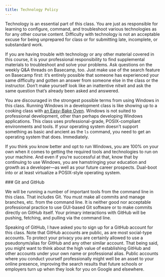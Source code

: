 ```yaml
---
title: Technology Policy
---
```


Technology is an essential part of this class. You are just as responsible for learning to
configure, command, and troubleshoot various technologies as for any other course content.
Difficulty with technology is not an acceptable excuse for being unprepared for class or for
submitting late, incomplete, or substandard work.

If you are having trouble with technology or any other material covered in this course, it is your
professional responsibility to find supplemental materials to troubleshoot and solve your problems.
Ask questions on the weekly Q&A threads on Basecamp, too. Just make use of the search feature on
Basecamp first: it’s entirely possible that someone has experienced your same difficulty and gotten
an answer from someone else in the class or the instructor. Don’t make yourself look like an
inattentive nitwit and ask the same question that’s already been asked and answered.

You are discouraged in the strongest possible terms from using Windows in this class. Running
Windows in a development class is like showing up to a cooking class with [an Easy-Bake
Oven](https://en.wikipedia.org/wiki/Easy-Bake_Oven). Windows is not suited to professional
development, other than perhaps developing Windows applications. This class uses professional-grade,
POSIX-compliant environments and tools. If your operating system doesn't support something as basic
and ancient as the `ls` command, you need to get an operating system that does. Immediately.

If you think you know better and opt to run Windows, you are 100% on your own when it comes to
getting the required tools and technologies to run on your machine. And even if you’re successful at
that, know that by continuing to use Windows, you are hamstringing your education and growth as a
developer—as well as your future career prospects. Dual-boot into or at least virtualize a
POSIX-style operating system.

<section class="git-and-github" markdown="1">
### Git and GitHub

We will be running a number of important tools from the command line in this class. That includes
Git. You must make all commits and manage branches, etc. from the command line. It is neither good
nor acceptable professional practice to use GUI-based Git software or to make commits directly on
GitHub itself. Your primary interactions with GitHub will be pushing, fetching, and pulling via the
command line.

Speaking of GitHub, I have asked you to sign up for a GitHub account for this class. Note that
GitHub accounts are public, as are most social-type accounts. To protect your privacy you are
certainly allowed to use a pseudonym/alias for GitHub and any other similar account. That being
said, you might want to think about the high value of establishing GitHub and other accounts under
your own name or professional alias. Public accounts where you conduct yourself professionally might
well be an asset to your online presence, improving the search results that future schools or
employers turn up when they look for you on Google and elsewhere.
</section>

